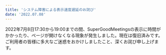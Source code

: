 ```yaml
---
title: 'システム障害による表示速度遅延のお詫び'
date: '2022.07.08'
---
```


2022年7月8日17:30から19:00までの間、SuperGoodMeetingsの表示に時間がかかったり、ページが開けなくなる現象が発生しました。現在は復旧済みです。<br>
ご利用者の皆様に多大なご迷惑をおかけしましたこと、深くお詫び申し上げます。
